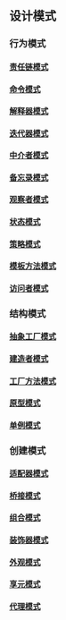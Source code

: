 ## 设计模式

### 行为模式

#### [责任链模式](./Behavioral/ChainOfResponsibility_CN.md)

#### [命令模式](./Behavioral/Command_CN.md)

#### [解释器模式](./Behavioral/Interpreter_CN.md)

#### [迭代器模式](./Behavioral/Iterator_CN.md)

#### [中介者模式](./Behavioral/Mediator_CN.md)

#### [备忘录模式](./Behavioral/Memento_CN.md)

#### [观察者模式](./Behavioral/Observer_CN.md)

#### [状态模式](./Behavioral/State_CN.md)

#### [策略模式](./Behavioral/Strategy_CN.md)

#### [模板方法模式](./Behavioral/TemplateMethod_CN.md)

#### [访问者模式](./Behavioral/Visitor_CN.md)

### 结构模式

#### [抽象工厂模式](./Creational/AbstractFactory_CN.md)

#### [建造者模式](./Creational/Builder_CN.md)

#### [工厂方法模式](./Creational/FactoryMethod_CN.md)

#### [原型模式](./Creational/Prototype_CN.md)

#### [单例模式](./Creational/Singleton_CN.md)

### 创建模式

#### [适配器模式](./Structural/Adapter_CN.md)

#### [桥接模式](./Structural/Bridge_CN.md)

#### [组合模式](./Structural/Composite_CN.md)

#### [装饰器模式](./Structural/Decorator_CN.md)

#### [外观模式](./Structural/Facade_CN.md)

#### [享元模式](./Structural/Flyweight_CN.md)

#### [代理模式](./Structural/Proxy_CN.md)
